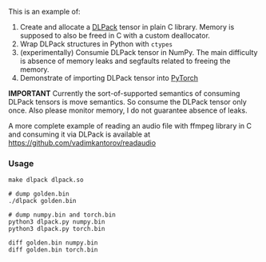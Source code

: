 This is an example of:
1. Create and allocate a [DLPack](https://github.com/dmlc/dlpack/) tensor in plain C library. Memory is supposed to also be freed in C with a custom deallocator.
2. Wrap DLPack structures in Python with `ctypes`
3. (experimentally) Consumie DLPack tensor in NumPy. The main difficulty is absence of memory leaks and segfaults related to freeing the memory.
4. Demonstrate of importing DLPack tensor into [PyTorch](https://pytorch.org/docs/stable/dlpack.html?highlight=from_dlpack#torch.utils.dlpack.from_dlpack)

**IMPORTANT** Currently the sort-of-supported semantics of consuming DLPack tensors is move semantics. So consume the DLPack tensor only once. Also please monitor memory, I do not guarantee absence of leaks.

A more complete example of reading an audio file with ffmpeg library in C and consuming it via DLPack is available at https://github.com/vadimkantorov/readaudio

### Usage
```shell
make dlpack dlpack.so

# dump golden.bin
./dlpack golden.bin

# dump numpy.bin and torch.bin
python3 dlpack.py numpy.bin
python3 dlpack.py torch.bin

diff golden.bin numpy.bin
diff golden.bin torch.bin
```
